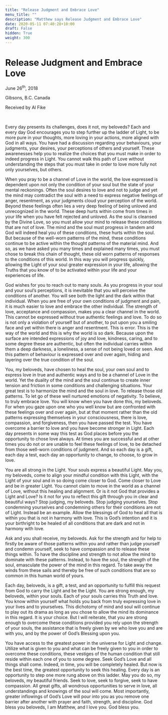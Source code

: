 ```yaml
---
title: "Release Judgment and Embrace Love"
menu_title: ""
description: "Matthew says Release Judgment and Embrace Love"
date: 2020-05-11 07:40:28+10:00
draft: False
hidden: True
weight: 300
---
```

# Release Judgment and Embrace Love

June 26<sup>th</sup>, 2018

Gibsons, B.C. Canada

Received by Al Fike

 

Every day presents its challenges, does it not, my beloveds? Each and every day God encourages you to step further up the ladder of Light, to be more pure in your thoughts, more loving in your actions, more aligned with God in all ways. You have had a discussion regarding your behaviours, your judgments, your desires, your perceptions of others and yourself. These awarenesses help you to realize the choices that you must make in order to indeed progress in Light. You cannot walk this path of Love without understanding the steps that you must take in order to love more fully not only yourselves, but others. 

When you pray to be a channel of Love in the world, the love expressed is dependent upon not only the condition of your soul but the state of your mental reckonings. Often the soul desires to love and not to judge and yet the mind may contradict the soul with a need to express negative feelings of anger, resentment, as your judgments cloud your perception of the world. Beyond these feelings often lies a very deep feeling of being unloved and unrecognized in the world. These deep hurts within come from times in your life when you have felt rejected and unloved. As the soul is cleansed by the Divine Love, so you must allow your mind to release these conditions that are not of love. The mind and the soul must progress in tandem and God will indeed heal you of these conditions, these hurts within the soul. But because of the well-worn patterns of the mind, these conditions continue to be active within the thought patterns of the material mind. And so, as we have asked you many times and explained many times, you must chose to break this chain of thought, these old worn patterns of responses to the conditions of this world. In this way you will progress quickly, allowing the Light of your soul greater expression in your life, allowing the Truths that you know of to be activated within your life and your experiences of life.  

God wishes for you to reach out to many souls. As you progress in your soul and your soul’s perceptions, it is inevitable that you will perceive the conditions of another. You will see both the light and the dark within that individual. When you are free of your own conditions of judgment and pain, it is much easier to love and embrace the other individual. The strength of love, acceptance and compassion, makes you a clear channel in the world. This cannot be expressed without true authentic feelings and love. To do so is not only a violation of yourself but of another, to put upon you a smiling face and yet within there is anger and resentment. This is error. This is the way of the world and this is why the world is so dark. Because upon the surface are intended expressions of joy and love, kindness, caring, and to some degree these are authentic,  but often the individual carries within them a deep darkness, a loneliness, a sense of not being loved or seen. And this pattern of behaviour is expressed over and over again, hiding and layering over the true condition of the soul. 

You, my beloveds, have chosen to heal the soul, your own soul and to express love in true and authentic ways and to be a channel of Love in the world. Yet the duality of the mind and the soul continue to create inner tension and friction in some conditions and challenging situations. Your great test is to harmonize the mind and the soul in love. To release those old patterns. To let go of these well nurtured emotions of negativity. To believe, to truly embrace love. You will know when you have done this, my beloveds. For when you gaze upon one who you well know but are confronted with these feelings over and over again, but at that moment rather than the old patterns expressing themselves in your consciousness, there is love, compassion, and forgiveness, then you have passed the test. You have overcome a barrier to love and you have become stronger in Light. Each day presents in some way this test as God places before you the opportunity to chose love always. At times you are successful and at other times you do not or are unable to feel these feelings of love, to be detached from those well-worn conditions of judgment. And so each day is a gift, each day a test, each day an opportunity to change, to choose, to grow in love. 

You are all strong in the Light. Your souls express a beautiful Light. May you, my beloveds, come to align your mindful condition with this Light, with the Light of your soul and in so doing come closer to God. Come closer to Love and be in greater Light. You cannot claim to move in the world as a channel of Love, without this healing and alignment. Or is it not God that provides a Light and Love? Is it not for you to reflect this gift through you in clear and beautiful ways? Stop judging, my beloveds. Stop judging yourselves. Stop condemning yourselves and condemning others for their conditions are not of Light. Instead be an example. Allow the blessings of God to heal all that is within you that is not in harmony with love. This is God’s intention and it is your birthright to be healed of all conditions that are dark and not in harmony with love. 

Ask and you shall receive, my beloveds. Ask for the strength and for help to firstly be aware of those patterns within you and rather than judge yourself and condemn yourself, seek to have compassion and to release these things within. To have the discipline and strength to not allow the mind to dominate with these patterns. Instead, to have the soul, the strength of the soul, emasculate the power of the mind in this regard. To take away the winds from these sails and thereby be free of such conditions that are so common in this human world of yours. 

Each day, beloveds, is a gift, a test, and an opportunity to fulfill this request from God to carry the Light and be the Light. You are strong enough, my beloveds, within your souls. Each of your souls carries this Truth and love. You know within yourself what holds you back from truly expressing love in your lives and to yourselves. This dichotomy of mind and soul will continue to play out its drama as long as you chose to allow the mind its dominance in this regard. It is your choice. But I will reiterate, that you are strong enough to overcome these conditions provided you rely upon the strength of your souls, the assistance that is freely given by we who love you and are with you, and by the power of God’s Blessing upon you. 

You have access to the greatest power in the universe for Light and change. Utilize what is given to you and what can be freely given to you in order to overcome these conditions, these vestiges of the human condition that still reside within each one of you to some degree. Seek God’s Love and all things shall come. Indeed, in time, you will be completely healed. But now is the best time, the greatest opportunity to seek this healing. Every day is an opportunity to step one more rung above on this ladder. May you do so, my beloveds, my beautiful friends. Seek to love, seek to forgive, seek to have compassion. All great gifts, all wondrous opportunities to serve in love, all understandings and knowings of the soul will come. Most importantly, greater inflowings of God’s Love will pour into you as you remove one barrier after another with prayer and faith, strength, and discipline. God bless you beloveds, I am Matthew, and I love you.  God bless you.